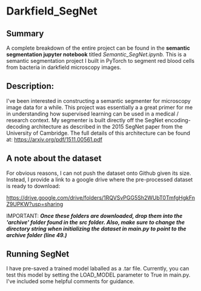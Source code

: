 # Darkfield_SegNet


## Summary
A complete breakdown of the entire project can be found in the **semantic segmentation jupyter notebook** titled *Semantic_SegNet.ipynb.*
This is a semantic segmentation project I built in PyTorch to segment red blood cells from bacteria in darkfield microscopy images. 

## Description: 
I've been interested in constructing a semantic segmenter for microscopy image data for a while. This project was essentially a a great primer for me in understanding how supervised learning can be used in a medical / research context. My segmenter is built directly off the SegNet encoding-decoding architecture as described in the 2015 SegNet paper from the University of Cambridge. The full details of this architecture can be found at: https://arxiv.org/pdf/1511.00561.pdf

## A note about the dataset
For obvious reasons, I can not push the dataset onto Github given its size. Instead, I provide a link to a google drive where the pre-processed dataset is ready to download: 

https://drive.google.com/drive/folders/1RQVSvPGG5Sh2WUbT0TmfgHgkFnZ9UPKW?usp=sharing

IMPORTANT:
***Once these folders are downloaded, drop them into the 'archive' folder found in the src folder. Also, make sure to change the directory string when initializing the dataset in main.py to point to the archive folder (line 49.)***


## Running SegNet
I have pre-saved a trained model laballed as a .tar file. Currently, you can test this model by setting the LOAD_MODEL parameter to True in main.py. I've included some helpful comments for guidance. 
